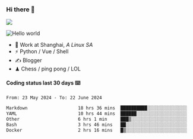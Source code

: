 ### Hi there 👋
![](https://komarev.com/ghpvc/?username=Xuhandsome)


<img src="https://github-readme-stats.vercel.app/api?username=XuHandsome&show_icons=true&theme=merko" alt="Hello world">

<br/>

- 🍻  Work at Shanghai, _A Linux SA_
- ⚡  Python / Vue / Shell
- ✍️  Blogger
- ♟  Chess / ping pong / LOL

#### Coding status last 30 days ⌨️

<!--START_SECTION:waka-->

```txt
From: 23 May 2024 - To: 22 June 2024

Markdown                   18 hrs 36 mins  ██████████░░░░░░░░░░░░░░░   40.58 %
YAML                       10 hrs 44 mins  ██████░░░░░░░░░░░░░░░░░░░   23.42 %
Other                      6 hrs 1 min     ███▒░░░░░░░░░░░░░░░░░░░░░   13.13 %
Bash                       3 hrs 46 mins   ██░░░░░░░░░░░░░░░░░░░░░░░   08.23 %
Docker                     2 hrs 16 mins   █▒░░░░░░░░░░░░░░░░░░░░░░░   04.97 %
```

<!--END_SECTION:waka-->
